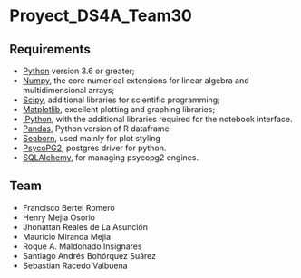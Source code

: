 # Proyect_DS4A_Team30

## Requirements 
* [Python](http://www.python.org) version 3.6 or greater;
* [Numpy](http://www.numpy.org), the core numerical extensions for linear algebra and multidimensional arrays;
* [Scipy](http://www.scipy.org), additional libraries for scientific programming;
* [Matplotlib](http://matplotlib.sf.net), excellent plotting and graphing libraries;
* [IPython](http://ipython.org), with the additional libraries required for the notebook interface.
* [Pandas](http://pandas.pydata.org/), Python version of R dataframe
* [Seaborn](stanford.edu/~mwaskom/software/seaborn/), used mainly for plot styling
* [PsycoPG2](https://pypi.org/project/psycopg2/), postgres driver for python.
* [SQLAlchemy](https://docs.sqlalchemy.org/en/13/), for managing psycopg2 engines.

## Team
- Francisco Bertel Romero
- Henry Mejia Osorio
- Jhonattan Reales de La Asunción
- Mauricio Miranda Mejia
- Roque A. Maldonado Insignares
- Santiago Andrés Bohórquez Suárez
- Sebastian Racedo Valbuena

